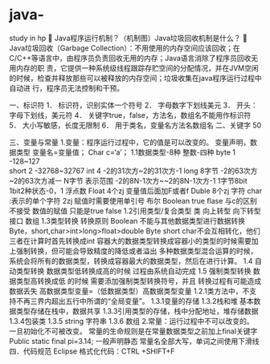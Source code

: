 # java-
study in hp
	Java程序运行机制？（机制图）Java垃圾回收机制是什么？
	Java垃圾回收（Garbage Collection）：不用使用的内存空间应该回收；在C/C++等语言中，由程序员负责回收无用的内存；Java语言消除了程序员回收无用内存的职 责，它提供一种系统级线程跟踪存贮空间的分配情况，并在JVM空闲的时候，检查并释放那些可以被释放的内存空间；垃圾收集在java程序运行过程中自动进 行，程序员无法控制和干预。

 
一、标识符
1．	标识符，识别实体一个符号
2．	字母数字下划线美元
3．	开头：字母下划线，美元符 
4．	关键字true，false，方法名，数组名不能用作标识符
5．	大小写敏感，长度无限制
6．	用于类名，变量名方法名数组名
二、关键字
50

三、变量与常量
1.变量：程序运行过程中，它的值是可以改变的。
变量声明，数据类型 变量名=变量值；
Char c=‘a’；
1.1数据类型-8种 整数-四种 byte 1 -128~127  
short 2	-32768~32767
int 4  -2的31次方~2的31次方-1
long 8字节 -2的63次方~2的63次方减一
N字节 表示范围 -2的8N-1次方~~2的8N-1次方-1
1字节8bit 1bit2种状态-0，1
				  浮点数
							Float  4个zj  变量值后面加F或者f
							Duble  8个zj
				  字符  char :表示的单个字符 2zj 赋值时需要使用单引号
				  布尔	Boolean  true 
flase
				  与c的区别不接受 数值的赋值 只能是true false
					1.2引用类型/复合类型
										类  向上转型 向下转型
接口
数组
					1.3类型转换 转换原则 Boolean 不能与其他数据类型进行数据转换
										 Byte，short,char>int>long>float>double
										 Byte short char不会互相转化，他们三者在计算时首先转换成int
										 容器大的数据类型转换成容器小的类型的时候需要加上强制转换，但可能会导致精度的降低或者溢出
										多种数据类型混合运算的时候，系统会将所有的数据类型，转换成容器最大的数据类型，然后在进行计算。
					1.4 自动类型转换  数据类型低转换成高的时候 过程由系统自动完成
                    1.5 强制类型转换  数据类型高转换成低 的时候 需要添加强制类型转换符号，并且 转换过程有可能造成数据丢失
高数据类型变量=（低数据类型）高数据类型变量
1.2.1类方法中，不支持不再三界内超出五行中所谓的“全局变量”。
1.3.1变量的存储
				1.3.2栈和堆 基本数据类型存储在栈中，数据共享
				1.3.3引用类型的存储，栈中分配地址，堆存储数据
				1.3.4包装类
				1.3.5 string 字符串
				1.3.6 数组
2.常量：运行过程中不可以改变的。
		 一旦初始化不可被改变。
		常量的生命规则是在常量数据类型之前加上final关键字
      Public static  final pi=3.14;
一般声明静态
		常量名全部大写，单词之间使用下滑线
四．代码规范
Eclipse 格式化代码：CTRL +SHIFT+F

